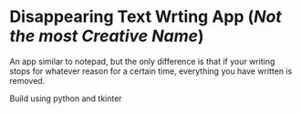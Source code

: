 # Disappearing Text Wrting App (_Not the most Creative Name_)

An app similar to notepad, but the only difference is that if your writing stops for whatever reason for a certain time, everything you have written is removed. 

Build using python and tkinter
